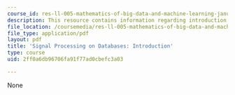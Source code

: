 ```yaml
---
course_id: res-ll-005-mathematics-of-big-data-and-machine-learning-january-iap-2020
description: This resource contains information regarding introduction.
file_location: /coursemedia/res-ll-005-mathematics-of-big-data-and-machine-learning-january-iap-2020/2ff0a6db96706fa91f77ad0cbefc3a03_MITRES_LL_005F12_Lec0.pdf
file_type: application/pdf
layout: pdf
title: 'Signal Processing on Databases: Introduction'
type: course
uid: 2ff0a6db96706fa91f77ad0cbefc3a03

---
```

None